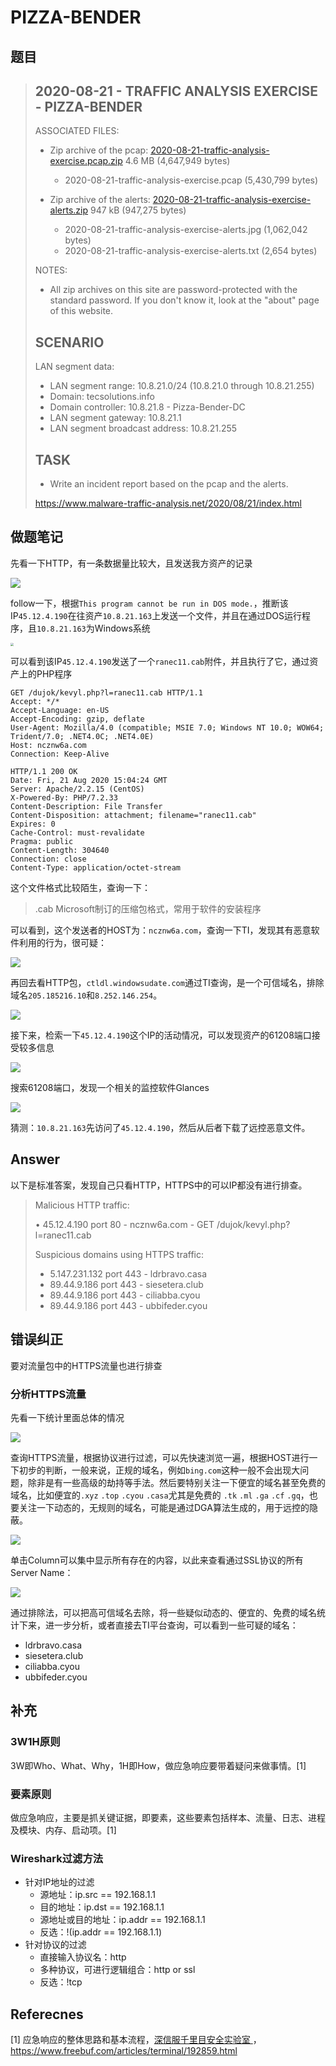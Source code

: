 # PIZZA-BENDER

## 题目

>   ## 2020-08-21 - TRAFFIC ANALYSIS EXERCISE - PIZZA-BENDER
>
>   ASSOCIATED FILES:
>
>   -   Zip archive of the pcap: [2020-08-21-traffic-analysis-exercise.pcap.zip](https://www.malware-traffic-analysis.net/2020/08/21/2020-08-21-traffic-analysis-exercise.pcap.zip)  4.6 MB (4,647,949 bytes)
>       -   2020-08-21-traffic-analysis-exercise.pcap  (5,430,799 bytes)
>
>   -   Zip archive of the alerts: [2020-08-21-traffic-analysis-exercise-alerts.zip](https://www.malware-traffic-analysis.net/2020/08/21/2020-08-21-traffic-analysis-exercise-alerts.zip)  947 kB (947,275 bytes)
>       -   2020-08-21-traffic-analysis-exercise-alerts.jpg  (1,062,042 bytes)
>       -   2020-08-21-traffic-analysis-exercise-alerts.txt  (2,654 bytes)
>
>   NOTES:
>
>   -   All zip archives on this site are password-protected with the standard password. If you don't know it, look at the "about" page of this website.
>
>   ## SCENARIO
>
>   LAN segment data:
>
>   -   LAN segment range: 10.8.21.0/24 (10.8.21.0 through 10.8.21.255)
>   -   Domain: tecsolutions.info
>   -   Domain controller: 10.8.21.8 - Pizza-Bender-DC
>   -   LAN segment gateway: 10.8.21.1
>   -   LAN segment broadcast address: 10.8.21.255
>
>   ## TASK
>
>   -   Write an incident report based on the pcap and the alerts.
>
>   https://www.malware-traffic-analysis.net/2020/08/21/index.html

## 做题笔记

先看一下HTTP，有一条数据量比较大，且发送我方资产的记录

![](https://image-host-toky.oss-cn-shanghai.aliyuncs.com/20200823095135.png)

follow一下，根据`This program cannot be run in DOS mode.`，推断该IP`45.12.4.190`在往资产`10.8.21.163`上发送一个文件，并且在通过DOS运行程序，且`10.8.21.163`为Windows系统

<img src="https://image-host-toky.oss-cn-shanghai.aliyuncs.com/20200823095733.png" style="zoom: 33%;" />

可以看到该IP`45.12.4.190`发送了一个`ranec11.cab`附件，并且执行了它，通过资产上的PHP程序

```http
GET /dujok/kevyl.php?l=ranec11.cab HTTP/1.1
Accept: */*
Accept-Language: en-US
Accept-Encoding: gzip, deflate
User-Agent: Mozilla/4.0 (compatible; MSIE 7.0; Windows NT 10.0; WOW64; Trident/7.0; .NET4.0C; .NET4.0E)
Host: ncznw6a.com
Connection: Keep-Alive

HTTP/1.1 200 OK
Date: Fri, 21 Aug 2020 15:04:24 GMT
Server: Apache/2.2.15 (CentOS)
X-Powered-By: PHP/7.2.33
Content-Description: File Transfer
Content-Disposition: attachment; filename="ranec11.cab"
Expires: 0
Cache-Control: must-revalidate
Pragma: public
Content-Length: 304640
Connection: close
Content-Type: application/octet-stream
```

这个文件格式比较陌生，查询一下：

>   .cab Microsoft制订的压缩包格式，常用于软件的安装程序

可以看到，这个发送者的HOST为：`ncznw6a.com`，查询一下TI，发现其有恶意软件利用的行为，很可疑：

![](https://image-host-toky.oss-cn-shanghai.aliyuncs.com/20200823100620.png)

再回去看HTTP包，`ctldl.windowsudate.com`通过TI查询，是一个可信域名，排除域名`205.185216.10`和`8.252.146.254`。

![](https://image-host-toky.oss-cn-shanghai.aliyuncs.com/20200823101008.png)

接下来，检索一下`45.12.4.190`这个IP的活动情况，可以发现资产的61208端口接受较多信息

![](https://image-host-toky.oss-cn-shanghai.aliyuncs.com/20200823102623.png)

搜索61208端口，发现一个相关的监控软件Glances

![](https://image-host-toky.oss-cn-shanghai.aliyuncs.com/20200823102535.png)

猜测：`10.8.21.163`先访问了`45.12.4.190`，然后从后者下载了远控恶意文件。



## Answer

以下是标准答案，发现自己只看HTTP，HTTPS中的可以IP都没有进行排查。

>   Malicious HTTP traffic:
>
>   • 45.12.4.190 port 80 - ncznw6a.com - GET /dujok/kevyl.php?l=ranec11.cab
>
>   Suspicious domains using HTTPS traffic:
>
>   -   5.147.231.132 port 443 - ldrbravo.casa
>   -   89.44.9.186 port 443 - siesetera.club
>   -   89.44.9.186 port 443 - ciliabba.cyou
>   -   89.44.9.186 port 443 - ubbifeder.cyou



## 错误纠正

要对流量包中的HTTPS流量也进行排查

### 分析HTTPS流量

先看一下统计里面总体的情况

![](https://image-host-toky.oss-cn-shanghai.aliyuncs.com/20200823105254.png)



查询HTTPS流量，根据协议进行过滤，可以先快速浏览一遍，根据HOST进行一下初步的判断，一般来说，正规的域名，例如`bing.com`这种一般不会出现大问题，除非是有一些高级的劫持等手法。然后要特别关注一下便宜的域名甚至免费的域名，比如便宜的`.xyz` `.top` `.cyou` `.casa`尤其是免费的 `.tk` `.ml` `.ga` `.cf` `.gq`，也要关注一下动态的，无规则的域名，可能是通过DGA算法生成的，用于远控的隐蔽。

![](https://image-host-toky.oss-cn-shanghai.aliyuncs.com/20200823105848.png)

单击Column可以集中显示所有存在的内容，以此来查看通过SSL协议的所有Server Name：

![](https://image-host-toky.oss-cn-shanghai.aliyuncs.com/20200823112419.png)

通过排除法，可以把高可信域名去除，将一些疑似动态的、便宜的、免费的域名统计下来，进一步分析，或者直接去TI平台查询，可以看到一些可疑的域名：

-   ldrbravo.casa
-   siesetera.club
-   ciliabba.cyou
-   ubbifeder.cyou




## 补充

### 3W1H原则

3W即Who、What、Why，1H即How，做应急响应要带着疑问来做事情。[1]



### 要素原则

做应急响应，主要是抓关键证据，即要素，这些要素包括样本、流量、日志、进程及模块、内存、启动项。[1]



### Wireshark过滤方法

-   针对IP地址的过滤
    -   源地址：ip.src == 192.168.1.1
    -   目的地址：ip.dst == 192.168.1.1
    -   源地址或目的地址：ip.addr == 192.168.1.1
    -   反选：!(ip.addr == 192.168.1.1)
-   针对协议的过滤
    -   直接输入协议名：http
    -   多种协议，可进行逻辑组合：http or ssl
    -   反选：!tcp



## Referecnes

\[1] 应急响应的整体思路和基本流程，[深信服千里目安全实验室 ](https://www.freebuf.com/author/深信服千里目安全实验室)，https://www.freebuf.com/articles/terminal/192859.html
